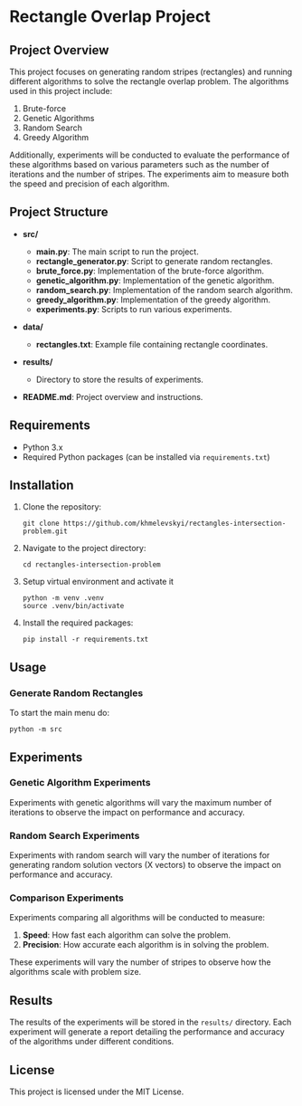 # Rectangle Overlap Project

## Project Overview

This project focuses on generating random stripes (rectangles) and running different algorithms to solve the rectangle overlap problem. The algorithms used in this project include:

1. Brute-force
2. Genetic Algorithms
3. Random Search
4. Greedy Algorithm

Additionally, experiments will be conducted to evaluate the performance of these algorithms based on various parameters such as the number of iterations and the number of stripes. The experiments aim to measure both the speed and precision of each algorithm.

## Project Structure

- **src/**
  - **main.py**: The main script to run the project.
  - **rectangle_generator.py**: Script to generate random rectangles.
  - **brute_force.py**: Implementation of the brute-force algorithm.
  - **genetic_algorithm.py**: Implementation of the genetic algorithm.
  - **random_search.py**: Implementation of the random search algorithm.
  - **greedy_algorithm.py**: Implementation of the greedy algorithm.
  - **experiments.py**: Scripts to run various experiments.

- **data/**
  - **rectangles.txt**: Example file containing rectangle coordinates.

- **results/**
  - Directory to store the results of experiments.

- **README.md**: Project overview and instructions.

## Requirements

- Python 3.x
- Required Python packages (can be installed via `requirements.txt`)

## Installation

1. Clone the repository:
    ```
    git clone https://github.com/khmelevskyi/rectangles-intersection-problem.git
    ```
2. Navigate to the project directory:
    ```
    cd rectangles-intersection-problem
    ```
3. Setup virtual environment and activate it
    ```
    python -m venv .venv
    source .venv/bin/activate
    ```
3. Install the required packages:
    ```
    pip install -r requirements.txt
    ```

## Usage

### Generate Random Rectangles

To start the main menu do:

```
python -m src
```


## Experiments

### Genetic Algorithm Experiments

Experiments with genetic algorithms will vary the maximum number of iterations to observe the impact on performance and accuracy.

### Random Search Experiments

Experiments with random search will vary the number of iterations for generating random solution vectors (X vectors) to observe the impact on performance and accuracy.

### Comparison Experiments

Experiments comparing all algorithms will be conducted to measure:

1. **Speed**: How fast each algorithm can solve the problem.
2. **Precision**: How accurate each algorithm is in solving the problem.

These experiments will vary the number of stripes to observe how the algorithms scale with problem size.

## Results

The results of the experiments will be stored in the `results/` directory. Each experiment will generate a report detailing the performance and accuracy of the algorithms under different conditions.

## License

This project is licensed under the MIT License.
